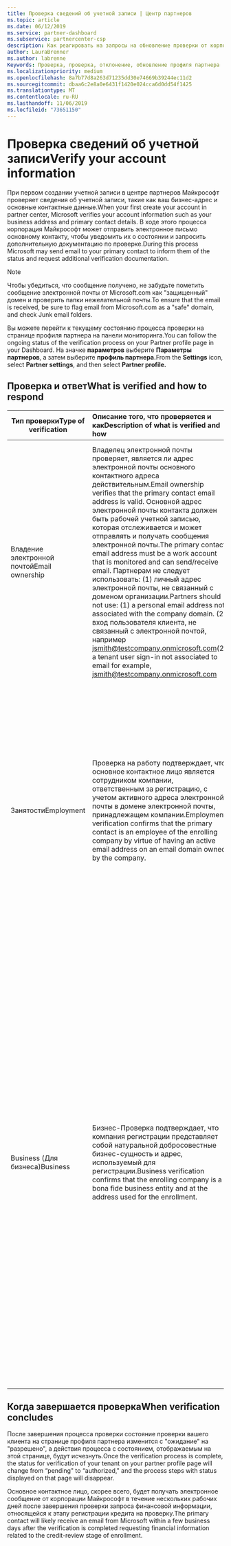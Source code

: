 ```yaml
---
title: Проверка сведений об учетной записи | Центр партнеров
ms.topic: article
ms.date: 06/12/2019
ms.service: partner-dashboard
ms.subservice: partnercenter-csp
description: Как реагировать на запросы на обновление проверки от корпорации Майкрософт
author: LauraBrenner
ms.author: labrenne
Keywords: Проверка, проверка, отклонение, обновление профиля партнера
ms.localizationpriority: medium
ms.openlocfilehash: 8a7b77d8a263d71235dd30e74669b39244ec11d2
ms.sourcegitcommit: dbaa6c2e8a0e6431f1420e024cca6d0dd54f1425
ms.translationtype: MT
ms.contentlocale: ru-RU
ms.lasthandoff: 11/06/2019
ms.locfileid: "73651150"
---
```

# <a name="verify-your-account-information"></a><span data-ttu-id="9ead9-104">Проверка сведений об учетной записи</span><span class="sxs-lookup"><span data-stu-id="9ead9-104">Verify your account information</span></span>

<span data-ttu-id="9ead9-105">При первом создании учетной записи в центре партнеров Майкрософт проверяет сведения об учетной записи, такие как ваш бизнес-адрес и основные контактные данные.</span><span class="sxs-lookup"><span data-stu-id="9ead9-105">When your first create your account in partner center, Microsoft verifies your account information such as your business address and primary contact details.</span></span> <span data-ttu-id="9ead9-106">В ходе этого процесса корпорация Майкрософт может отправить электронное письмо основному контакту, чтобы уведомить их о состоянии и запросить дополнительную документацию по проверке.</span><span class="sxs-lookup"><span data-stu-id="9ead9-106">During this process Microsoft may send email to your primary contact to inform them of the status and request additional verification documentation.</span></span> 

>[!Note]
><span data-ttu-id="9ead9-107">Чтобы убедиться, что сообщение получено, не забудьте пометить сообщение электронной почты от Microsoft.com как "защищенный" домен и проверить папки нежелательной почты.</span><span class="sxs-lookup"><span data-stu-id="9ead9-107">To ensure that the email is received, be sure to flag email from Microsoft.com as a "safe" domain, and check Junk email folders.</span></span>

<span data-ttu-id="9ead9-108">Вы можете перейти к текущему состоянию процесса проверки на странице профиля партнера на панели мониторинга.</span><span class="sxs-lookup"><span data-stu-id="9ead9-108">You can follow the ongoing status of the verification process on your Partner profile page in your Dashboard.</span></span> <span data-ttu-id="9ead9-109">На значке **параметров** выберите **Параметры партнеров**, а затем выберите **профиль партнера.**</span><span class="sxs-lookup"><span data-stu-id="9ead9-109">From the **Settings** icon, select **Partner settings**, and then select **Partner profile.**</span></span>

## <a name="what-is-verified-and-how-to-respond"></a><span data-ttu-id="9ead9-110">Проверка и ответ</span><span class="sxs-lookup"><span data-stu-id="9ead9-110">What is verified and how to respond</span></span>

|<span data-ttu-id="9ead9-111">**Тип проверки**</span><span class="sxs-lookup"><span data-stu-id="9ead9-111">**Type of verification**</span></span>   |<span data-ttu-id="9ead9-112">**Описание того, что проверяется и как**</span><span class="sxs-lookup"><span data-stu-id="9ead9-112">**Description of what is verified and how**</span></span>   |<span data-ttu-id="9ead9-113">**Что делать, если отклонено**</span><span class="sxs-lookup"><span data-stu-id="9ead9-113">**What to do if rejected**</span></span>   |
|----------------------------|:-----------------------------------|:--------------------------------------|
|<span data-ttu-id="9ead9-114">Владение электронной почтой</span><span class="sxs-lookup"><span data-stu-id="9ead9-114">Email ownership</span></span>   |<span data-ttu-id="9ead9-115">Владелец электронной почты проверяет, является ли адрес электронной почты основного контактного адреса действительным.</span><span class="sxs-lookup"><span data-stu-id="9ead9-115">Email ownership verifies that the primary contact email address is valid.</span></span>  <span data-ttu-id="9ead9-116">Основной адрес электронной почты контакта должен быть рабочей учетной записью, которая отслеживается и может отправлять и получать сообщения электронной почты.</span><span class="sxs-lookup"><span data-stu-id="9ead9-116">The primary contact email address must be a work account that is monitored and can send/receive email.</span></span>  <span data-ttu-id="9ead9-117">Партнерам не следует использовать: (1) личный адрес электронной почты, не связанный с доменом организации.</span><span class="sxs-lookup"><span data-stu-id="9ead9-117">Partners should not use: (1) a personal email address not associated with the company domain.</span></span> <span data-ttu-id="9ead9-118">(2) вход пользователя клиента, не связанный с электронной почтой, например jsmith@testcompany.onmicrosoft.com</span><span class="sxs-lookup"><span data-stu-id="9ead9-118">(2) a tenant user sign-in not associated to email for example, jsmith@testcompany.onmicrosoft.com</span></span>   |<span data-ttu-id="9ead9-119">Если вы не получаете сообщение о проверке владельца по электронной почте в течение одного рабочего дня, щелкните ссылку на странице профиля партнера, чтобы отправить сообщение повторно, или обратитесь в службу поддержки.</span><span class="sxs-lookup"><span data-stu-id="9ead9-119">If you don't receive the email ownership verification message within one business day, click the link on the Partner profile page to have the message resent, or contact Support.</span></span>|
|<span data-ttu-id="9ead9-120">Занятости</span><span class="sxs-lookup"><span data-stu-id="9ead9-120">Employment</span></span> |<span data-ttu-id="9ead9-121">Проверка на работу подтверждает, что основное контактное лицо является сотрудником компании, ответственным за регистрацию, с учетом активного адреса электронной почты в домене электронной почты, принадлежащем компании.</span><span class="sxs-lookup"><span data-stu-id="9ead9-121">Employment verification confirms that the primary contact is an employee of the enrolling company by virtue of having an active email address on an email domain owned by the company.</span></span>|<span data-ttu-id="9ead9-122">Если проверка приема на работу отклонена, основной контакт может предоставить документацию или источник в Интернете, подтверждающий, что домен электронной почты контакта является владельцем своего работодателя.</span><span class="sxs-lookup"><span data-stu-id="9ead9-122">If employment verification is rejected, the primary contact can provide documentation or an online source confirming that the contact's email domain is under the ownership of their employer.</span></span>|
|<span data-ttu-id="9ead9-123">Business (Для бизнеса)</span><span class="sxs-lookup"><span data-stu-id="9ead9-123">Business</span></span>   |<span data-ttu-id="9ead9-124">Бизнес-Проверка подтверждает, что компания регистрации представляет собой натуральной добросовестные бизнес-сущность и адрес, используемый для регистрации.</span><span class="sxs-lookup"><span data-stu-id="9ead9-124">Business verification confirms that the enrolling company is a bona fide business entity and at the address used for the enrollment.</span></span>|<span data-ttu-id="9ead9-125">Если проверка бизнес-данных завершается неудачно, основное контактное лицо получит запрос на предоставление официальной документации (например, о регистрации или сертификате налоговой регистрации) из домашней страны или органа государственной власти компании, подтверждающих, что компания разрешается выполнять бизнес с именем сущности и находится по адресу регистрации.</span><span class="sxs-lookup"><span data-stu-id="9ead9-125">If business verification fails, the primary contact will be asked to provide official documentation (such as a business registration or tax registration certificate or receipt)from the company's home country or municipality confirming that the company is authorized to do business under that entity name and is located at the enrollment address.</span></span>|

## <a name="when-verification-concludes"></a><span data-ttu-id="9ead9-126">Когда завершается проверка</span><span class="sxs-lookup"><span data-stu-id="9ead9-126">When verification concludes</span></span>

<span data-ttu-id="9ead9-127">После завершения процесса проверки состояние проверки вашего клиента на странице профиля партнера изменится с "ожидание" на "разрешено", а действия процесса с состоянием, отображаемым на этой странице, будут исчезнуть.</span><span class="sxs-lookup"><span data-stu-id="9ead9-127">Once the verification process is complete, the status for verification of your tenant on your partner profile page will change from “pending" to “authorized," and the process steps with status displayed on that page will disappear.</span></span>

<span data-ttu-id="9ead9-128">Основное контактное лицо, скорее всего, будет получать электронное сообщение от корпорации Майкрософт в течение нескольких рабочих дней после завершения проверки запроса финансовой информации, относящейся к этапу регистрации кредита на проверку.</span><span class="sxs-lookup"><span data-stu-id="9ead9-128">The primary contact will likely receive an email from Microsoft within a few business days after the verification is completed requesting financial information related to the credit-review stage of enrollment.</span></span>